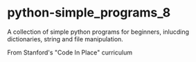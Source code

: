 # python-simple_programs_8

A collection of simple python programs for beginners, inlucding dictionaries, string and file manipulation.

From Stanford's "Code In Place" curriculum

